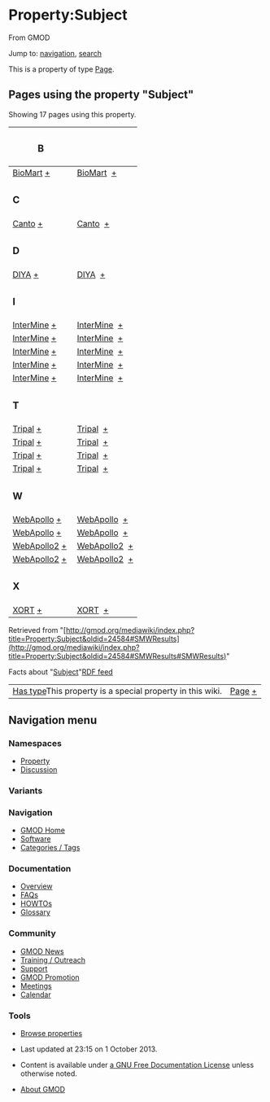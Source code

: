 <div id="mw-page-base" class="noprint">

</div>

<div id="mw-head-base" class="noprint">

</div>

<div id="content" class="mw-body" role="main">

<span id="top"></span>

<div id="mw-js-message" style="display:none;">

</div>



# <span dir="auto">Property:Subject</span>

<div id="bodyContent">

<div id="siteSub">

From GMOD

</div>

<div id="contentSub">

</div>

<div id="jump-to-nav" class="mw-jump">

Jump to: [navigation](#mw-navigation), [search](#p-search)

</div>

<div id="mw-content-text" class="mw-content-ltr" lang="en" dir="ltr">

This is a property of type
[Page](Special:Types/Page "Special:Types/Page").

  
<span id="SMWResults"></span>

<div id="mw-pages">

## Pages using the property "Subject"

Showing 17 pages using this property.

<table style="width: 100%; ">
<colgroup>
<col style="width: 50%" />
<col style="width: 50%" />
</colgroup>
<thead>
<tr class="header">
<th class="smwpropname"><h3 id="b">B</h3></th>
<th></th>
</tr>
</thead>
<tbody>
<tr class="odd">
<td class="smwpropname"><a
href="BioMart#_cf37be6ad46064a27af652ecc850193c"
title="BioMart">BioMart</a> <span class="smwbrowse"><a
href="Special%3ABrowse/BioMart-23_cf37be6ad46064a27af652ecc850193c"
title="Special%3ABrowse/BioMart-23 cf37be6ad46064a27af652ecc850193c">+</a></span></td>
<td class="smwprops"><a href="BioMart"
title="BioMart">BioMart</a>  <span class="smwsearch"><a
href="Special%3ASearchByProperty/Subject/BioMart"
title="Special%3ASearchByProperty/Subject/BioMart">+</a></span></td>
</tr>
<tr class="even">
<td class="smwpropname"><h3 id="c">C</h3></td>
<td></td>
</tr>
<tr class="odd">
<td class="smwpropname"><a
href="Canto#_564f9c71bf2847fc3c542a7b9ac7927f"
title="Canto">Canto</a> <span class="smwbrowse"><a
href="Special%3ABrowse/Canto-23_564f9c71bf2847fc3c542a7b9ac7927f"
title="Special%3ABrowse/Canto-23 564f9c71bf2847fc3c542a7b9ac7927f">+</a></span></td>
<td class="smwprops"><a href="Canto" title="Canto">Canto</a>  <span
class="smwsearch"><a href="Special%3ASearchByProperty/Subject/Canto"
title="Special%3ASearchByProperty/Subject/Canto">+</a></span></td>
</tr>
<tr class="even">
<td class="smwpropname"><h3 id="d">D</h3></td>
<td></td>
</tr>
<tr class="odd">
<td class="smwpropname"><a href="DIYA#_2957d43c15df6d72a07738da3e51a062"
title="DIYA">DIYA</a> <span class="smwbrowse"><a
href="Special%3ABrowse/DIYA-23_2957d43c15df6d72a07738da3e51a062"
title="Special%3ABrowse/DIYA-23 2957d43c15df6d72a07738da3e51a062">+</a></span></td>
<td class="smwprops"><a href="DIYA" title="DIYA">DIYA</a>  <span
class="smwsearch"><a href="Special%3ASearchByProperty/Subject/DIYA"
title="Special%3ASearchByProperty/Subject/DIYA">+</a></span></td>
</tr>
<tr class="even">
<td class="smwpropname"><h3 id="i">I</h3></td>
<td></td>
</tr>
<tr class="odd">
<td class="smwpropname"><a
href="InterMine#_35f0a4dfb21d901063f9534114909319"
title="InterMine">InterMine</a> <span class="smwbrowse"><a
href="Special%3ABrowse/InterMine-23_35f0a4dfb21d901063f9534114909319"
title="Special%3ABrowse/InterMine-23 35f0a4dfb21d901063f9534114909319">+</a></span></td>
<td class="smwprops"><a href="InterMine"
title="InterMine">InterMine</a>  <span class="smwsearch"><a
href="Special%3ASearchByProperty/Subject/InterMine"
title="Special%3ASearchByProperty/Subject/InterMine">+</a></span></td>
</tr>
<tr class="even">
<td class="smwpropname"><a
href="InterMine#_44c0411f669b0bc7ee3599b3e40bf478"
title="InterMine">InterMine</a> <span class="smwbrowse"><a
href="Special%3ABrowse/InterMine-23_44c0411f669b0bc7ee3599b3e40bf478"
title="Special%3ABrowse/InterMine-23 44c0411f669b0bc7ee3599b3e40bf478">+</a></span></td>
<td class="smwprops"><a href="InterMine"
title="InterMine">InterMine</a>  <span class="smwsearch"><a
href="Special%3ASearchByProperty/Subject/InterMine"
title="Special%3ASearchByProperty/Subject/InterMine">+</a></span></td>
</tr>
<tr class="odd">
<td class="smwpropname"><a
href="InterMine#_23c1d6f8e2fcb6320697d1877b352a27"
title="InterMine">InterMine</a> <span class="smwbrowse"><a
href="Special%3ABrowse/InterMine-23_23c1d6f8e2fcb6320697d1877b352a27"
title="Special%3ABrowse/InterMine-23 23c1d6f8e2fcb6320697d1877b352a27">+</a></span></td>
<td class="smwprops"><a href="InterMine"
title="InterMine">InterMine</a>  <span class="smwsearch"><a
href="Special%3ASearchByProperty/Subject/InterMine"
title="Special%3ASearchByProperty/Subject/InterMine">+</a></span></td>
</tr>
<tr class="even">
<td class="smwpropname"><a
href="InterMine#_19ca3e5527b4a7801df22e02220506b6"
title="InterMine">InterMine</a> <span class="smwbrowse"><a
href="Special%3ABrowse/InterMine-23_19ca3e5527b4a7801df22e02220506b6"
title="Special%3ABrowse/InterMine-23 19ca3e5527b4a7801df22e02220506b6">+</a></span></td>
<td class="smwprops"><a href="InterMine"
title="InterMine">InterMine</a>  <span class="smwsearch"><a
href="Special%3ASearchByProperty/Subject/InterMine"
title="Special%3ASearchByProperty/Subject/InterMine">+</a></span></td>
</tr>
<tr class="odd">
<td class="smwpropname"><a
href="InterMine#_1974840c5524f47e32e34fbc09fa67f4"
title="InterMine">InterMine</a> <span class="smwbrowse"><a
href="Special%3ABrowse/InterMine-23_1974840c5524f47e32e34fbc09fa67f4"
title="Special%3ABrowse/InterMine-23 1974840c5524f47e32e34fbc09fa67f4">+</a></span></td>
<td class="smwprops"><a href="InterMine"
title="InterMine">InterMine</a>  <span class="smwsearch"><a
href="Special%3ASearchByProperty/Subject/InterMine"
title="Special%3ASearchByProperty/Subject/InterMine">+</a></span></td>
</tr>
<tr class="even">
<td class="smwpropname"><h3 id="t">T</h3></td>
<td></td>
</tr>
<tr class="odd">
<td class="smwpropname"><a
href="Tripal.1#_8904ca0c9942fceca83d1637dceaa4e9"
title="Tripal">Tripal</a> <span class="smwbrowse"><a
href="Special%3ABrowse/Tripal-23_8904ca0c9942fceca83d1637dceaa4e9"
title="Special%3ABrowse/Tripal-23 8904ca0c9942fceca83d1637dceaa4e9">+</a></span></td>
<td class="smwprops"><a href="Tripal.1" title="Tripal">Tripal</a>  <span
class="smwsearch"><a href="Special%3ASearchByProperty/Subject/Tripal"
title="Special%3ASearchByProperty/Subject/Tripal">+</a></span></td>
</tr>
<tr class="even">
<td class="smwpropname"><a
href="Tripal.1#_780a3bd63980716b96e285070f997e2a"
title="Tripal">Tripal</a> <span class="smwbrowse"><a
href="Special%3ABrowse/Tripal-23_780a3bd63980716b96e285070f997e2a"
title="Special%3ABrowse/Tripal-23 780a3bd63980716b96e285070f997e2a">+</a></span></td>
<td class="smwprops"><a href="Tripal.1" title="Tripal">Tripal</a>  <span
class="smwsearch"><a href="Special%3ASearchByProperty/Subject/Tripal"
title="Special%3ASearchByProperty/Subject/Tripal">+</a></span></td>
</tr>
<tr class="odd">
<td class="smwpropname"><a
href="Tripal.1#_c5e2b05d4750eb0951eb1ad5fced6761"
title="Tripal">Tripal</a> <span class="smwbrowse"><a
href="Special%3ABrowse/Tripal-23_c5e2b05d4750eb0951eb1ad5fced6761"
title="Special%3ABrowse/Tripal-23 c5e2b05d4750eb0951eb1ad5fced6761">+</a></span></td>
<td class="smwprops"><a href="Tripal.1" title="Tripal">Tripal</a>  <span
class="smwsearch"><a href="Special%3ASearchByProperty/Subject/Tripal"
title="Special%3ASearchByProperty/Subject/Tripal">+</a></span></td>
</tr>
<tr class="even">
<td class="smwpropname"><a
href="Tripal.1#_c72e4a5953ad38254b5ae05e4fca68cf"
title="Tripal">Tripal</a> <span class="smwbrowse"><a
href="Special%3ABrowse/Tripal-23_c72e4a5953ad38254b5ae05e4fca68cf"
title="Special%3ABrowse/Tripal-23 c72e4a5953ad38254b5ae05e4fca68cf">+</a></span></td>
<td class="smwprops"><a href="Tripal.1" title="Tripal">Tripal</a>  <span
class="smwsearch"><a href="Special%3ASearchByProperty/Subject/Tripal"
title="Special%3ASearchByProperty/Subject/Tripal">+</a></span></td>
</tr>
<tr class="odd">
<td class="smwpropname"><h3 id="w">W</h3></td>
<td></td>
</tr>
<tr class="even">
<td class="smwpropname"><a
href="WebApollo.1#_0d2bc0e8d059cba6cefd439a084fc7c8"
title="WebApollo">WebApollo</a> <span class="smwbrowse"><a
href="Special%3ABrowse/WebApollo-23_0d2bc0e8d059cba6cefd439a084fc7c8"
title="Special%3ABrowse/WebApollo-23 0d2bc0e8d059cba6cefd439a084fc7c8">+</a></span></td>
<td class="smwprops"><a href="WebApollo.1"
title="WebApollo">WebApollo</a>  <span class="smwsearch"><a
href="Special%3ASearchByProperty/Subject/WebApollo"
title="Special%3ASearchByProperty/Subject/WebApollo">+</a></span></td>
</tr>
<tr class="odd">
<td class="smwpropname"><a
href="WebApollo.1#_e25e09b3c3c15a82835f7fa1b510fe42"
title="WebApollo">WebApollo</a> <span class="smwbrowse"><a
href="Special%3ABrowse/WebApollo-23_e25e09b3c3c15a82835f7fa1b510fe42"
title="Special%3ABrowse/WebApollo-23 e25e09b3c3c15a82835f7fa1b510fe42">+</a></span></td>
<td class="smwprops"><a href="WebApollo.1"
title="WebApollo">WebApollo</a>  <span class="smwsearch"><a
href="Special%3ASearchByProperty/Subject/WebApollo"
title="Special%3ASearchByProperty/Subject/WebApollo">+</a></span></td>
</tr>
<tr class="even">
<td class="smwpropname"><a
href="WebApollo2#_7aa3d428be4e2b3632dc7e1d8733182f"
title="WebApollo2">WebApollo2</a> <span class="smwbrowse"><a
href="Special%3ABrowse/WebApollo2-23_7aa3d428be4e2b3632dc7e1d8733182f"
title="Special%3ABrowse/WebApollo2-23 7aa3d428be4e2b3632dc7e1d8733182f">+</a></span></td>
<td class="smwprops"><a href="WebApollo2"
title="WebApollo2">WebApollo2</a>  <span class="smwsearch"><a
href="Special%3ASearchByProperty/Subject/WebApollo2"
title="Special%3ASearchByProperty/Subject/WebApollo2">+</a></span></td>
</tr>
<tr class="odd">
<td class="smwpropname"><a
href="WebApollo2#_4c9d71480131ff10bde93a00dd874b38"
title="WebApollo2">WebApollo2</a> <span class="smwbrowse"><a
href="Special%3ABrowse/WebApollo2-23_4c9d71480131ff10bde93a00dd874b38"
title="Special%3ABrowse/WebApollo2-23 4c9d71480131ff10bde93a00dd874b38">+</a></span></td>
<td class="smwprops"><a href="WebApollo2"
title="WebApollo2">WebApollo2</a>  <span class="smwsearch"><a
href="Special%3ASearchByProperty/Subject/WebApollo2"
title="Special%3ASearchByProperty/Subject/WebApollo2">+</a></span></td>
</tr>
<tr class="even">
<td class="smwpropname"><h3 id="x">X</h3></td>
<td></td>
</tr>
<tr class="odd">
<td class="smwpropname"><a
href="XORT.1#_117f6d7d3f08ff9b4488276387dfdcc4"
title="XORT">XORT</a> <span class="smwbrowse"><a
href="Special%3ABrowse/XORT-23_117f6d7d3f08ff9b4488276387dfdcc4"
title="Special%3ABrowse/XORT-23 117f6d7d3f08ff9b4488276387dfdcc4">+</a></span></td>
<td class="smwprops"><a href="XORT.1" title="XORT">XORT</a>  <span
class="smwsearch"><a href="Special%3ASearchByProperty/Subject/XORT"
title="Special%3ASearchByProperty/Subject/XORT">+</a></span></td>
</tr>
</tbody>
</table>

</div>

</div>

<div class="printfooter">

Retrieved from
"[http://gmod.org/mediawiki/index.php?title=Property:Subject&oldid=24584#SMWResults](http://gmod.org/mediawiki/index.php?title=Property:Subject&oldid=24584#SMWResults#SMWResults)"

</div>

<div id="catlinks" class="catlinks catlinks-allhidden">

</div>

<div id="mw-data-after-content">

<div class="smwfact">

<span class="smwfactboxhead">Facts about
"<span class="swmfactboxheadbrowse">[Subject](Special%3ABrowse/Property:Subject "Special%3ABrowse/Property:Subject")</span>"</span><span class="smwrdflink"><span class="rdflink">[RDF
feed](http://gmod.org/wiki/Special:ExportRDF/Property:Subject "Special:ExportRDF/Property:Subject")</span></span>

|  |  |
|----|----|
| <span class="smw-highlighter" data-type="1" state="inline" data-title="Property"><span class="smwbuiltin">[Has type](Property:Has_type "Property:Has type")</span><span class="smwttcontent">This property is a special property in this wiki.</span></span> | [Page](Special:Types/Page "Special:Types/Page") <span class="smwsearch">[+](Special%3ASearchByProperty/Has-20type/Page "Special%3ASearchByProperty/Has-20type/Page")</span> |

</div>

</div>

<div class="visualClear">

</div>

</div>

</div>

<div id="mw-navigation">

## Navigation menu

<div id="mw-head">



<div id="left-navigation">

<div id="p-namespaces" class="vectorTabs" role="navigation"
aria-labelledby="p-namespaces-label">

### Namespaces

- <span id="ca-nstab-property">[Property](Property:Subject)</span>
- <span id="ca-talk"><a
  href="http://gmod.org/mediawiki/index.php?title=Property_talk:Subject&amp;action=edit&amp;redlink=1"
  accesskey="t"
  title="Discussion about the content page [t]">Discussion</a></span>

</div>

<div id="p-variants" class="vectorMenu emptyPortlet" role="navigation"
aria-labelledby="p-variants-label">

### 

### Variants[](#)

<div class="menu">

</div>

</div>

</div>





</div>

</div>

</div>

<div id="mw-panel">

<div id="p-logo" role="banner">

<a href="Main_Page"
style="background-image: url(../images/GMOD-cogs.png);"
title="Visit the main page"></a>

</div>

<div id="p-Navigation" class="portal" role="navigation"
aria-labelledby="p-Navigation-label">

### Navigation

<div class="body">

- <span id="n-GMOD-Home">[GMOD Home](Main_Page)</span>
- <span id="n-Software">[Software](GMOD_Components)</span>
- <span id="n-Categories-.2F-Tags">[Categories /
  Tags](Categories)</span>

</div>

</div>

<div id="p-Documentation" class="portal" role="navigation"
aria-labelledby="p-Documentation-label">

### Documentation

<div class="body">

- <span id="n-Overview">[Overview](Overview)</span>
- <span id="n-FAQs">[FAQs](Category%3AFAQ)</span>
- <span id="n-HOWTOs">[HOWTOs](Category%3AHOWTO)</span>
- <span id="n-Glossary">[Glossary](Glossary)</span>

</div>

</div>

<div id="p-Community" class="portal" role="navigation"
aria-labelledby="p-Community-label">

### Community

<div class="body">

- <span id="n-GMOD-News">[GMOD News](GMOD_News)</span>
- <span id="n-Training-.2F-Outreach">[Training /
  Outreach](Training_and_Outreach)</span>
- <span id="n-Support">[Support](Support)</span>
- <span id="n-GMOD-Promotion">[GMOD Promotion](GMOD_Promotion)</span>
- <span id="n-Meetings">[Meetings](Meetings)</span>
- <span id="n-Calendar">[Calendar](Calendar)</span>

</div>

</div>

<div id="p-tb" class="portal" role="navigation"
aria-labelledby="p-tb-label">

### Tools

<div class="body">


- <span id="t-smwbrowselink"><a href="Special%3ABrowse/Property:Subject" rel="smw-browse">Browse
  properties</a></span>


</div>

</div>

</div>

</div>

<div id="footer" role="contentinfo">

- <span id="footer-info-lastmod">Last updated at 23:15 on 1 October
  2013.</span>
<!-- - <span id="footer-info-viewcount">6,158 page views.</span> -->
- <span id="footer-info-copyright">Content is available under
  <a href="http://www.gnu.org/licenses/fdl-1.3.html" class="external"
  rel="nofollow">a GNU Free Documentation License</a> unless otherwise
  noted.</span>

<!-- -->

- <span id="footer-places-about">[About
  GMOD](GMOD:About "GMOD:About")</span>

<!-- -->






</div>
